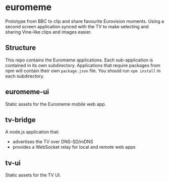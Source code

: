 
# euromeme
Prototype from BBC to clip and share favourite Eurovision moments. Using a second screen application synced with the TV to make selecting and sharing Vine-like clips and images easier.

## Structure

This repo contains the Euromeme applications. Each sub-application is contained in its own subdirectory. Applications that require packages from npm will contain their own `package.json` file. You should run `npm install` in each subdirectory.

## euromeme-ui

Static assets for the Euromeme mobile web app.

## tv-bridge

A node.js application that:
- advertises the TV over DNS-SD/mDNS
- provides a WebSocket relay for local and remote web apps

## tv-ui

Static assets for the TV UI.
